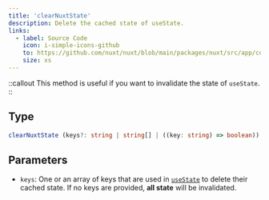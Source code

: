 ```yaml
---
title: 'clearNuxtState'
description: Delete the cached state of useState.
links:
  - label: Source Code
    icon: i-simple-icons-github
    to: https://github.com/nuxt/nuxt/blob/main/packages/nuxt/src/app/composables/state.ts
    size: xs
---
```


::callout
This method is useful if you want to invalidate the state of `useState`.
::

## Type

```ts
clearNuxtState (keys?: string | string[] | ((key: string) => boolean)): void
```

## Parameters

- `keys`: One or an array of keys that are used in [`useState`](/docs/api/composables/use-state) to delete their cached state. If no keys are provided, **all state** will be invalidated.
